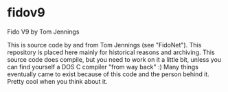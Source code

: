# fidov9
Fido V9 by Tom Jennings

This is source code by and from Tom Jennings (see "FidoNet"). This repository is placed here mainly for historical reasons and archiving. This source code does compile, but you need to work on it a little bit, unless you can find yourself a DOS C compiler "from way back" :) Many things eventually came to exist because of this code and the person behind it. Pretty cool when you think about it.
